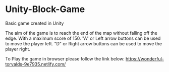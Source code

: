 # Unity-Block-Game
Basic game created in Unity

The aim of the game is to reach the end of the map without falling off the edge. 
With a maximum score of 150. 
"A" or Left arrow buttons can be used to move the player left. 
"D" or Right arrow buttons can be used to move the player right. 

To Play the game in browser please follow the link below:
https://wonderful-torvalds-9e7935.netlify.com/
